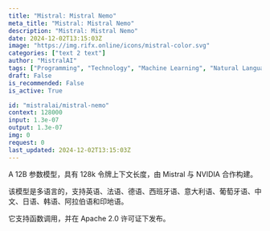 ```yaml
---
title: "Mistral: Mistral Nemo"
meta_title: "Mistral: Mistral Nemo"
description: "Mistral: Mistral Nemo"
date: 2024-12-02T13:15:03Z
image: "https://img.rifx.online/icons/mistral-color.svg"
categories: ["text 2 text"]
author: "MistralAI"
tags: ["Programming", "Technology", "Machine Learning", "Natural Language Processing", "Generative AI"]
draft: False
is_recommended: False
is_active: True

id: "mistralai/mistral-nemo"
context: 128000
input: 1.3e-07
output: 1.3e-07
img: 0
request: 0
last_updated: 2024-12-02T13:15:03Z
---
```


A 12B 参数模型，具有 128k 令牌上下文长度，由 Mistral 与 NVIDIA 合作构建。

该模型是多语言的，支持英语、法语、德语、西班牙语、意大利语、葡萄牙语、中文、日语、韩语、阿拉伯语和印地语。

它支持函数调用，并在 Apache 2.0 许可证下发布。

